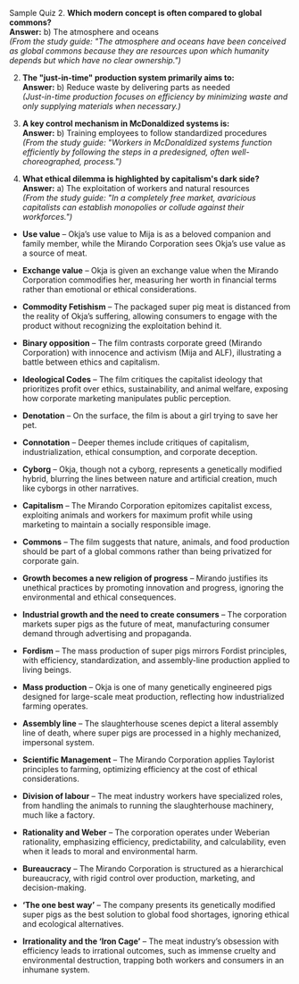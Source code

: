 Sample Quiz 
2. **Which modern concept is often compared to global commons?**  
    **Answer:** b) The atmosphere and oceans  
    _(From the study guide: "The atmosphere and oceans have been conceived as global commons because they are resources upon which humanity depends but which have no clear ownership.")_
    
2. **The "just-in-time" production system primarily aims to:**  
    **Answer:** b) Reduce waste by delivering parts as needed  
    _(Just-in-time production focuses on efficiency by minimizing waste and only supplying materials when necessary.)_
    
3. **A key control mechanism in McDonaldized systems is:**  
    **Answer:** b) Training employees to follow standardized procedures  
    _(From the study guide: "Workers in McDonaldized systems function efficiently by following the steps in a predesigned, often well-choreographed, process.")_
    
4. **What ethical dilemma is highlighted by capitalism's dark side?**  
    **Answer:** a) The exploitation of workers and natural resources  
    _(From the study guide: "In a completely free market, avaricious capitalists can establish monopolies or collude against their workforces.")_
    

- **Use value** – Okja’s use value to Mija is as a beloved companion and family member, while the Mirando Corporation sees Okja’s use value as a source of meat.
    
- **Exchange value** – Okja is given an exchange value when the Mirando Corporation commodifies her, measuring her worth in financial terms rather than emotional or ethical considerations.
    
- **Commodity Fetishism** – The packaged super pig meat is distanced from the reality of Okja’s suffering, allowing consumers to engage with the product without recognizing the exploitation behind it.
    
- **Binary opposition** – The film contrasts corporate greed (Mirando Corporation) with innocence and activism (Mija and ALF), illustrating a battle between ethics and capitalism.
    
- **Ideological Codes** – The film critiques the capitalist ideology that prioritizes profit over ethics, sustainability, and animal welfare, exposing how corporate marketing manipulates public perception.
    
- **Denotation** – On the surface, the film is about a girl trying to save her pet.
    
- **Connotation** – Deeper themes include critiques of capitalism, industrialization, ethical consumption, and corporate deception.
    
- **Cyborg** – Okja, though not a cyborg, represents a genetically modified hybrid, blurring the lines between nature and artificial creation, much like cyborgs in other narratives.
    
- **Capitalism** – The Mirando Corporation epitomizes capitalist excess, exploiting animals and workers for maximum profit while using marketing to maintain a socially responsible image.
    
- **Commons** – The film suggests that nature, animals, and food production should be part of a global commons rather than being privatized for corporate gain.
    
- **Growth becomes a new religion of progress** – Mirando justifies its unethical practices by promoting innovation and progress, ignoring the environmental and ethical consequences.
    
- **Industrial growth and the need to create consumers** – The corporation markets super pigs as the future of meat, manufacturing consumer demand through advertising and propaganda.
    
- **Fordism** – The mass production of super pigs mirrors Fordist principles, with efficiency, standardization, and assembly-line production applied to living beings.
    
- **Mass production** – Okja is one of many genetically engineered pigs designed for large-scale meat production, reflecting how industrialized farming operates.
    
- **Assembly line** – The slaughterhouse scenes depict a literal assembly line of death, where super pigs are processed in a highly mechanized, impersonal system.
    
- **Scientific Management** – The Mirando Corporation applies Taylorist principles to farming, optimizing efficiency at the cost of ethical considerations.
    
- **Division of labour** – The meat industry workers have specialized roles, from handling the animals to running the slaughterhouse machinery, much like a factory.
    
- **Rationality and Weber** – The corporation operates under Weberian rationality, emphasizing efficiency, predictability, and calculability, even when it leads to moral and environmental harm.
    
- **Bureaucracy** – The Mirando Corporation is structured as a hierarchical bureaucracy, with rigid control over production, marketing, and decision-making.
    
- **‘The one best way’** – The company presents its genetically modified super pigs as the best solution to global food shortages, ignoring ethical and ecological alternatives.
    
- **Irrationality and the ‘Iron Cage’** – The meat industry’s obsession with efficiency leads to irrational outcomes, such as immense cruelty and environmental destruction, trapping both workers and consumers in an inhumane system.